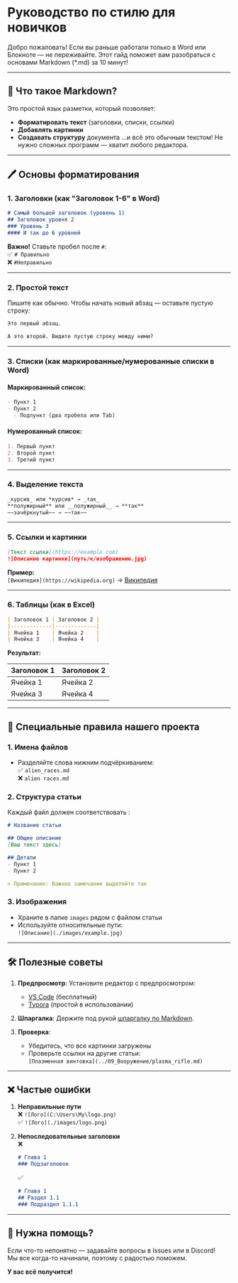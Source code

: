 # Руководство по стилю для новичков

Добро пожаловать! Если вы раньше работали только в Word или Блокноте — не переживайте. 
Этот гайд поможет вам разобраться с основами Markdown (*.md) за 10 минут!

---

## 📌 Что такое Markdown?
Это простой язык разметки, который позволяет:
- **Форматировать текст** (заголовки, списки, ссылки)
- **Добавлять картинки**
- **Создавать структуру** документа
...и всё это обычным текстом! Не нужно сложных программ — хватит любого редактора.

---

## 🖊️ Основы форматирования

### 1. Заголовки (как "Заголовок 1-6" в Word)
```markdown
# Самый большой заголовок (уровень 1)
## Заголовок уровня 2
### Уровень 3
#### И так до 6 уровней
```

**Важно!** Ставьте пробел после `#`:  
✅ `# Правильно`  
❌ `#Неправильно`

---

### 2. Простой текст
Пишите как обычно. Чтобы начать новый абзац — оставьте пустую строку:
```markdown
Это первый абзац.

А это второй. Видите пустую строку между ними?
```

---

### 3. Списки (как маркированные/нумерованные списки в Word)

#### Маркированный список:
```markdown
- Пункт 1
- Пункт 2
  - Подпункт (два пробела или Tab)
```

#### Нумерованный список:
```markdown
1. Первый пункт
2. Второй пункт
3. Третий пункт
```

---

### 4. Выделение текста
```markdown
_курсив_ или *курсив* → _так_  
**полужирный** или __полужирный__ → **так**  
~~зачёркнутый~~ → ~~так~~
```

---

### 5. Ссылки и картинки
```markdown
[Текст ссылки](https://example.com)
![Описание картинки](путь/к/изображению.jpg)
```

**Пример:**  
`[Википедия](https://wikipedia.org)` → [Википедия](https://wikipedia.org)

---

### 6. Таблицы (как в Excel)
```markdown
| Заголовок 1 | Заголовок 2 |
|-------------|-------------|
| Ячейка 1    | Ячейка 2    |
| Ячейка 3    | Ячейка 4    |
```

**Результат:**

| Заголовок 1 | Заголовок 2 |
|-------------|-------------|
| Ячейка 1    | Ячейка 2    |
| Ячейка 3    | Ячейка 4    |

---

## 🎨 Специальные правила нашего проекта

### 1. Имена файлов
- Разделяйте слова нижним подчёркиванием:  
  ✅ `alien_races.md`  
  ❌ `alien races.md`

### 2. Структура статьи
Каждый файл должен соответствовать :
```markdown
# Название статьи

## Общее описание
[Ваш текст здесь]

## Детали
- Пункт 1
- Пункт 2

> Примечание: Важное замечание выделяйте так
```

### 3. Изображения
- Храните в папке `images` рядом с файлом статьи
- Используйте относительные пути:  
  `![Описание](./images/example.jpg)`

---

## 🛠️ Полезные советы

1. **Предпросмотр**: Установите редактор с предпросмотром:
   - [VS Code](https://code.visualstudio.com/) (бесплатный)
   - [Typora](https://typora.io/) (простой в использовании)

2. **Шпаргалка**: Держите под рукой [шпаргалку по Markdown](https://skillbox.ru/media/code/yazyk-razmetki-markdown-shpargalka-po-sintaksisu-s-primerami/).

3. **Проверка**:
   - Убедитесь, что все картинки загружены
   - Проверьте ссылки на другие статьи:  
     `[Плазменная винтовка](../09_Вооружение/plasma_rifle.md)`

---

## ❌ Частые ошибки

1. **Неправильные пути**  
   ❌ `![Лого](C:\Users\My\logo.png)`  
   ✅ `![Лого](./images/logo.png)`

2. **Непоследовательные заголовки**  
   ❌ 
   ```markdown
   # Глава 1
   ### Подзаголовок
   ```  
   ✅ 
   ```markdown
   # Глава 1
   ## Раздел 1.1
   ### Подраздел 1.1.1
   ```

---

## 💬 Нужна помощь?
Если что-то непонятно — задавайте вопросы в Issues или в Discord!  
Мы все когда-то начинали, поэтому с радостью поможем.

**У вас всё получится!** 